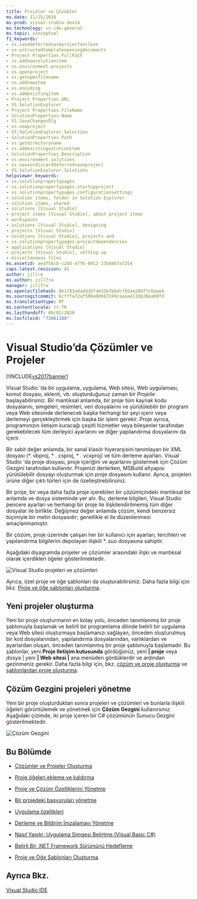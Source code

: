 ```yaml
---
title: Projeler ve Çözümler
ms.date: 11/15/2016
ms.prod: visual-studio-dev14
ms.technology: vs-ide-general
ms.topic: conceptual
f1_keywords:
- vs.savedeferredsaveprojectonclose
- vs.untrustedtemplateopeningdocuments
- Project Properties.FullPath
- vs.addnewsolutionitem
- vs.environment.projects
- vs.openproject
- vs.getopenfilename
- vs.addnewitem
- vs.encoding
- vs.addexistingitem
- Project Properties.URL
- VS.SolutionExplorer
- Project Properties.FileName
- SolutionProperties.Name
- VS.SaveChangesDlg
- vs.newproject
- VS.SolutionExplorer.Selection
- SolutionProperties.Path
- vs.getdirectoryname
- vs.addexistingsolutionitem
- SolutionProperties.Description
- vs.environment.solutions
- vs.saveordiscarddeferredsaveproject
- VS.SolutionExplorer.Solutions
helpviewer_keywords:
- vs.solutionpropertypages
- vs.solutionpropertypages.startupproject
- vs.solutionpropertypages.configurationsettings
- solution items, folder in Solution Explorer
- solution items, shared
- solutions [Visual Studio]
- project items [Visual Studio], about project items
- workspaces
- solutions [Visual Studio], designing
- projects [Visual Studio]
- solutions [Visual Studio], projects and
- vs.solutionpropertypages.projectdependencies
- applications [Visual Studio]
- projects [Visual Studio], setting up
- miscellaneous files
ms.assetid: aeaf56cb-c2dd-47f6-b012-23b84b7a7254
caps.latest.revision: 41
author: jillre
ms.author: jillfra
manager: jillfra
ms.openlocfilehash: 0b1783adadd1bfab32bfbbdcfb5ae28df7c0aae4
ms.sourcegitcommit: 6cfffa72af599a9d667249caaaa411bb28ea69fd
ms.translationtype: MT
ms.contentlocale: tr-TR
ms.lasthandoff: 09/02/2020
ms.locfileid: "72661188"
---
```

# <a name="solutions-and-projects-in-visual-studio"></a>Visual Studio’da Çözümler ve Projeler
[!INCLUDE[vs2017banner](../includes/vs2017banner.md)]

Visual Studio 'da bir uygulama, uygulama, Web sitesi, Web uygulaması, komut dosyası, eklenti, vb. oluşturduğunuz zaman bir *Proje*ile başlayabilirsiniz. Bir mantıksal anlamda, bir proje tüm kaynak kodu dosyalarını, simgeleri, resimleri, veri dosyalarını ve yürütülebilir bir program veya Web sitesinde derlenecek başka herhangi bir şeyi içerir veya derlemeyi gerçekleştirmek için başka bir işlem gerekir.  Proje ayrıca, programınızın iletişim kuracağı çeşitli hizmetler veya bileşenler tarafından gerekebilecek tüm derleyici ayarlarını ve diğer yapılandırma dosyalarını da içerir.

 Bir sabit değer anlamda, bir sanal klasör hiyerarşisini tanımlayan bir XML dosyası (*. vbproj, \* . csproj, \* . vcxproj) ve tüm derleme ayarları. Visual Studio 'da proje dosyası, proje içeriğini ve ayarlarını göstermek için Çözüm Gezgini tarafından kullanılır. Projenizi derlerken, MSBuild altyapısı yürütülebilir dosyayı oluşturmak için proje dosyasını kullanır. Ayrıca, projeleri ürüne diğer çıktı türleri için de özelleştirebilirsiniz.

 Bir proje, bir veya daha fazla proje içerebilen bir *çözüm*içindeki mantıksal bir anlamda ve dosya sisteminde yer alır. Bu, derleme bilgileri, Visual Studio pencere ayarları ve herhangi bir proje ile ilişkilendirilmemiş tüm diğer dosyalar ile birlikte. Değişmez değer anlamda çözüm, kendi benzersiz biçimiyle bir metin dosyasıdır; genellikle el ile düzenlenmesi amaçlanmamıştır.

 Bir çözüm, proje üzerinde çalışan her bir kullanıcı için ayarları, tercihleri ve yapılandırma bilgilerini depolayan ilişkili *. suo dosyasına sahiptir.

 Aşağıdaki diyagramda projeler ve çözümler arasındaki ilişki ve mantıksal olarak içerdikleri öğeler gösterilmektedir.

 ![Visual Studio projeleri ve çözümleri](../ide/media/vs2015-project-diagram.png "vs2015_project_diagram")

 Ayrıca, özel proje ve öğe şablonları da oluşturabilirsiniz. Daha fazla bilgi için bkz. [Proje ve öğe şablonları oluşturma](../ide/creating-project-and-item-templates.md).

## <a name="creating-new-projects"></a>Yeni projeler oluşturma
 Yeni bir proje oluşturmanın en kolay yolu, önceden tanımlanmış bir proje şablonuyla başlamak ve belirli bir programlama dilinde belirli bir uygulama veya Web sitesi oluşturmaya başlamanızı sağlayan, önceden oluşturulmuş bir kod dosyalarından, yapılandırma dosyalarından, varlıklardan ve ayarlardan oluşan, önceden tanımlanmış bir proje şablonuyla başlamadır. Bu şablonlar, yeni **Proje Iletişim kutusunda** gördüğünüz, yeni **&#124; proje** veya dosya &#124; yeni **&#124; Web sitesi &#124;** ana menüden gördüklerdir ve ardından gezinmeniz gerekir. Daha fazla bilgi için, bkz. [çözüm ve proje oluşturma](../ide/creating-solutions-and-projects.md) ve  [şablonlardan proje oluşturma](https://msdn.microsoft.com/7c36d86a-6b79-4480-8228-0f925f1204b2).

## <a name="managing-projects-in-solution-explorer"></a>Çözüm Gezgini projeleri yönetme
 Yeni bir proje oluşturduktan sonra projeleri ve çözümleri ve bunlarla ilişkili öğeleri görüntülemek ve yönetmek için **Çözüm Gezgini** kullanırsınız. Aşağıdaki çizimde, iki proje içeren bir C# çözümünün Sunucu Gezgini gösterilmektedir.

 ![Çözüm Gezgini](../ide/media/vs2015-solution-explorer.png "vs2015_solution_explorer")

## <a name="in-this-section"></a>Bu Bölümde

- [Çözümler ve Projeler Oluşturma](../ide/creating-solutions-and-projects.md)

- [Proje öğeleri ekleme ve kaldırma](../ide/adding-and-removing-project-items.md)

- [Proje ve Çözüm Özelliklerini Yönetme](../ide/managing-project-and-solution-properties.md)

- [Bir projedeki başvuruları yönetme](../ide/managing-references-in-a-project.md)

- [Uygulama özellikleri](../ide/application-properties.md)

- [Derleme ve Bildirim İmzalamayı Yönetme](../ide/managing-assembly-and-manifest-signing.md)

- [Nasıl Yapılır: Uygulama Simgesi Belirtme (Visual Basic C#)](../ide/how-to-specify-an-application-icon-visual-basic-csharp.md)

- [Belirli Bir .NET Framework Sürümünü Hedefleme](../ide/targeting-a-specific-dotnet-framework-version.md)

- [Proje ve Öğe Şablonları Oluşturma](../ide/creating-project-and-item-templates.md)

## <a name="see-also"></a>Ayrıca Bkz.
 [Visual Studio IDE](../ide/visual-studio-ide.md)
